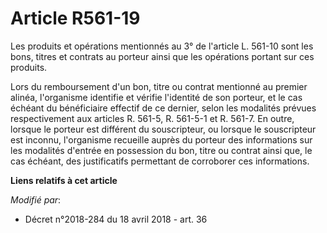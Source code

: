 # Article R561-19

Les produits et opérations mentionnés au 3° de l'article L. 561-10 sont les bons, titres et contrats au porteur ainsi que les
opérations portant sur ces produits.

Lors du remboursement d'un bon, titre ou contrat mentionné au premier alinéa, l'organisme identifie et vérifie l'identité de
son porteur, et le cas échéant du bénéficiaire effectif de ce dernier, selon les modalités prévues respectivement aux
articles R. 561-5, R. 561-5-1 et R. 561-7. En outre, lorsque le porteur est différent du souscripteur, ou lorsque le
souscripteur est inconnu, l'organisme recueille auprès du porteur des informations sur les modalités d'entrée en possession
du bon, titre ou contrat ainsi que, le cas échéant, des justificatifs permettant de corroborer ces informations.

**Liens relatifs à cet article**

_Modifié par_:

  - Décret n°2018-284 du 18 avril 2018 - art. 36
